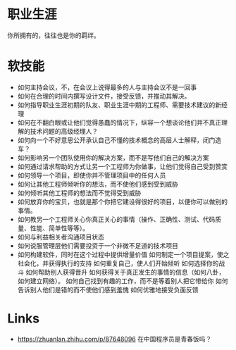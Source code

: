 # 职业生涯

你所拥有的，往往也是你的羁绊。

# 软技能

- 如何主持会议，不，在会议上说得最多的人与主持会议不是一回事
- 如何在合理的时间内撰写设计文件，接受反馈，并推动其解决。
- 如何指导职业生涯初期的队友、职业生涯中期的工程师、需要技术建议的新经理
- 如何在不翻白眼或让他们觉得愚蠢的情况下，纵容一个想谈论他们并不真正理解的技术问题的高级经理人？
- 如何向一个不好意思公开承认自己不懂的技术概念的高层人士解释，闭门造车？
- 如何影响另一个团队使用你的解决方案，而不是写他们自己的解决方案
- 如何通过请求帮助的方式让另一个工程师为你做事，让他们觉得自己受到赞赏
- 如何领导一个项目，即使你并不管理项目中的任何人员
- 如何让其他工程师倾听你的想法，而不使他们感到受到威胁
- 如何倾听其他工程师的想法而不觉得受到威胁
- 如何放弃你的宝贝，也就是那个你把它建设得很好的项目，以便你可以做别的事情。
- 如何教另一个工程师关心你真正关心的事情（操作、正确性、测试、代码质量、性能、简单性等等）。
- 如何与利益相关者沟通项目状态
- 如何说服管理层他们需要投资于一个非微不足道的技术项目
- 如何构建软件，同时在这个过程中提供增量价值
  如何制定一个项目提案，使之社会化，并获得执行的支持
  如何重复自己，使人们开始倾听
  如何选择你的战斗
  如何帮助别人获得晋升
  如何获得关于真正发生的事情的信息（如何八卦，如何建立网络）。
  如何自己找到有趣的工作，而不是等着别人把它带给你
  如何告诉别人他们是错的而不使他们感到羞愧
  如何优雅地接受负面反馈

# Links

- https://zhuanlan.zhihu.com/p/87648096 在中国程序员是青春饭吗？

